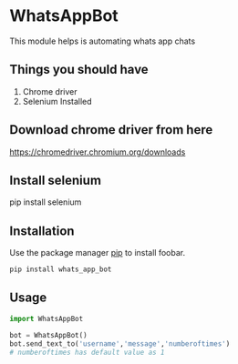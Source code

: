 # WhatsAppBot
This module helps is automating whats app chats

## Things you should have 
1. Chrome driver
2. Selenium Installed

## Download chrome driver from here
https://chromedriver.chromium.org/downloads

## Install selenium 
pip install selenium

## Installation

Use the package manager [pip](https://pip.pypa.io/en/stable/) to install foobar.

```bash
pip install whats_app_bot
```

## Usage

```python
import WhatsAppBot

bot = WhatsAppBot()
bot.send_text_to('username','message','numberoftimes')
# numberoftimes has default value as 1
```
